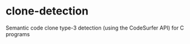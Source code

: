 clone-detection
===============

Semantic code clone type-3 detection (using the CodeSurfer API) for C programs
